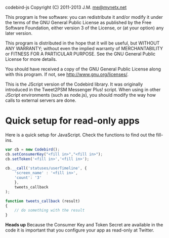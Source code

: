 codebird-js
Copyright (C) 2011-2013 J.M. <me@mynetx.net>

This program is free software: you can redistribute it and/or modify
it under the terms of the GNU General Public License as published by
the Free Software Foundation, either version 3 of the License, or
(at your option) any later version.

This program is distributed in the hope that it will be useful,
but WITHOUT ANY WARRANTY; without even the implied warranty of
MERCHANTABILITY or FITNESS FOR A PARTICULAR PURPOSE.  See the
GNU General Public License for more details.

You should have received a copy of the GNU General Public License
along with this program.  If not, see <http://www.gnu.org/licenses/>.


This is the JScript version of the Codebird library.
It was originally introduced in the Tweet2PSM Messenger Plus! script.
When using in other JScript environments (such as node.js),
you should modify the way how calls to external servers are done.

Quick setup for read-only apps
==============================

Here is a quick setup for JavaScript. Check the functions to find out the fill-ins.

```javascript
var cb = new Codebird();
cb.setConsumerKey("<fill in>","<fill in>");
cb.setToken('<fill in>','<fill in>');  
	
cb.__call('statuses/userTimeline', {
    'screen_name' : '<fill in>',
    'count': '3'
    },
    tweets_callback
);

function tweets_callback (result)
{
 	// do something with the result 
}
```

**Heads up** 
Because the Consumer Key and Token Secret are available in the code 
it is important that you configure your app as read-only at Twitter.
